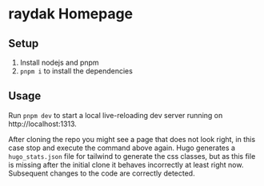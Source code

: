 # raydak Homepage

## Setup

1. Install nodejs and pnpm
2. `pnpm i` to install the dependencies

## Usage

Run `pnpm dev` to start a local live-reloading dev server running on http://localhost:1313.

After cloning the repo you might see a page that does not look right, in this case stop and execute the command above again.
Hugo generates a `hugo_stats.json` file for tailwind to generate the css classes, but as this file is missing after the initial clone it behaves incorrectly at least right now.
Subsequent changes to the code are correctly detected.
